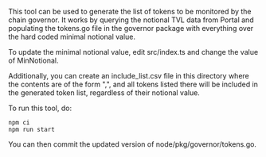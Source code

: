 This tool can be used to generate the list of tokens to be monitored by the chain governor.
It works by querying the notional TVL data from Portal and populating the tokens.go file in
the governor package with everything over the hard coded minimal notional value.

To update the minimal notional value, edit src/index.ts and change the value of MinNotional.

Additionally, you can create an include_list.csv file in this directory where the contents are
of the form "<originChain>,<nativeTokenAddress>", and all tokens listed there will be included
in the generated token list, regardless of their notional value.

To run this tool, do:

```
npm ci
npm run start
```

You can then commit the updated version of node/pkg/governor/tokens.go.

